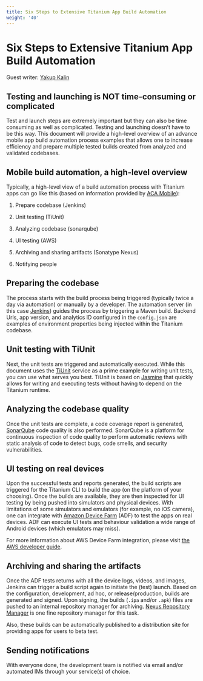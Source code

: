 ```yaml
---
title: Six Steps to Extensive Titanium App Build Automation
weight: '40'
---
```


# Six Steps to Extensive Titanium App Build Automation

Guest writer: [Yakup Kalin](https://www.appcelerator.com/blog/author/yakup-kalin/)

## Testing and launching is NOT time-consuming or complicated

Test and launch steps are extremely important but they can also be time consuming as well as complicated. Testing and launching doesn’t have to be this way. This document will provide a high-level overview of an advance mobile app build automation process examples that allows one to increase efficiency and prepare multiple tested builds created from analyzed and validated codebases.

## Mobile build automation, a high-level overview

Typically, a high-level view of a build automation process with Titanium apps can go like this (based on information provided by [ACA Mobile](https://mobile.aca-it.be/)):

1. Prepare codebase (Jenkins)

2. Unit testing (TiUnit)

3. Analyzing codebase (sonarqube)

4. UI testing (AWS)

5. Archiving and sharing artifacts (Sonatype Nexus)

6. Notifying people

## Preparing the codebase

The process starts with the build process being triggered (typically twice a day via automation) or manually by a developer. The automation server (in this case [Jenkins](https://jenkins.io/)) guides the process by triggering a Maven build. Backend Urls, app version, and analytics ID configured in the `config.json` are examples of environment properties being injected within the Titanium codebase.

## Unit testing with TiUnit

Next, the unit tests are triggered and automatically executed. While this document uses the [TiUnit](https://github.com/aca-mobile/ti-unit) service as a prime example for writing unit tests, you can use what serves you best. TiUnit is based on [Jasmine](https://jasmine.github.io/) that quickly allows for writing and executing tests without having to depend on the Titanium runtime.

## Analyzing the codebase quality

Once the unit tests are complete, a code coverage report is generated, [SonarQube](https://www.sonarqube.org/) code quality is also performed. SonarQube is a platform for continuous inspection of code quality to perform automatic reviews with static analysis of code to detect bugs, code smells, and security vulnerabilities.

## UI testing on real devices

Upon the successful tests and reports generated, the build scripts are triggered for the Titanium CLI to build the app (on the platform of your choosing). Once the builds are available, they are then inspected for UI testing by being pushed into simulators and physical devices. With limitations of some simulators and emulators (for example, no iOS camera), one can integrate with [Amazon Device Farm](https://aws.amazon.com/device-farm/?sc_channel=PS&sc_campaign=acquisition_US&sc_publisher=google&sc_medium=ACQ-P%7CPS-GO%7CBrand%7CSU%7CMobile%20Services%7CDevice%20Farm%7CUS%7CEN%7CText&sc_content=device_farm_e&sc_detail=amazon%20device%20farm&sc_category=device_farm&sc_segment=278498061481&sc_matchtype=e&sc_country=US&s_kwcid=AL!4422!3!278498061481!e!!g!!amazon%20device%20farm&ef_id=W37oyAAAAKXxP6o5:20180823170304:s) (ADF) to test the apps on real devices. ADF can execute UI tests and behaviour validation a wide range of Android devices (which emulators may miss).

For more information about AWS Device Farm integration, please visit [the AWS developer guide](https://docs.aws.amazon.com/devicefarm/latest/developerguide/continuous-integration-jenkins-plugin.html).

## Archiving and sharing the artifacts

Once the ADF tests returns with all the device logs, videos, and images, Jenkins can trigger a build script again to initiate the (test) launch. Based on the configuration, development, ad hoc, or release/production, builds are generated and signed. Upon signing, the builds (`.ipa` and/or `.apk`) files are pushed to an internal repository manager for archiving. [Nexus Repository Manager](https://www.sonatype.com/nexus-repository-sonatype) is one fine repository manager for this task.

Also, these builds can be automatically published to a distribution site for providing apps for users to beta test.

## Sending notifications

With everyone done, the development team is notified via email and/or automated IMs through your service(s) of choice.
